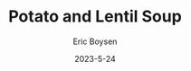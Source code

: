---
layout: recipe-page
permalink: /recipes/potato-and-lentil-soup/
gallery: true
title: Potato and Lentil Soup
description: 
thumbnail: 
author: Eric Boysen
date: 2023-5-24

category: Unlabeled
cuisine: Unlabeled
college: true
preptime: 30
resttime: 0
cooktime: 30
servings: 1

ingredients:
- 2 tbsp vegetable oil
- 3 cloves garlic
- 1/4 cup onion
- 1 large carrot
- 2 tbsp tomato paste
- 1/4 cup tomato sauce
- 1 1/4 cups of lentils
- 12 oz of potatoes
- 2 tsp salt
- 1/4 tsp black pepper
- 1/4 tsp thyme
- 1/2 tsp oregano
- 4-5 cups water
instructions:
- Heat oil in a large dutch oven. Add onion and cook for 1 minute
- Add garlic and carrots and saute
- Add tomato paste, sauce, and lentils. Cook for 1 minute
- Add potatoes and 4 cups of water
- Add salt, pepper, thyme, and oregano
- Cover and bring to a boil
- Reduce heat to medium low and simmer for 25-35 minutes or until lentils are cooked and potatoes are tender
- Salt and pepper to taste
tips:
- Add up to 1 additional cup of water for more broth
- Use vegetable broth instead of water for richer flavor
- Add 1 bay leaf optionally
---